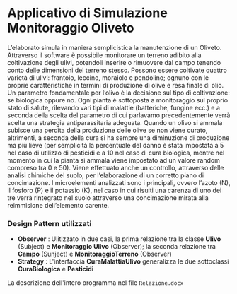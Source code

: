 # Applicativo di Simulazione Monitoraggio Oliveto
L’elaborato simula in maniera semplicistica la manutenzione di un Oliveto.
Attraverso il software è possibile monitorare un terreno adibito alla coltivazione degli ulivi, potendoli inserire o rimuovere  dal campo tenendo
conto delle dimensioni del terreno stesso.
Possono essere coltivate quattro varietà di ulivi: frantoio, leccino, moraiolo e pendolino; ognuno con le proprie caratteristiche in termini di
produzione di olive e resa finale di olio. 
Un parametro fondamentale per l’olivo è la decisione sul tipo di coltivazione: se biologica oppure no.
Ogni pianta è sottoposta a monitoraggio sul proprio stato di salute, rilevando vari tipi di malattie (batteriche, fungine ecc.) e a seconda della scelta
del parametro di cui parlavamo precedentemente verrà scelta una strategia antiparassitaria adeguata. Quando un olivo si ammala subisce una perdita della produzione delle olive se  non viene curato, altrimenti, a seconda della cura si ha sempre una diminuzione di produzione ma più lieve (per semplicità la percentuale del danno è stata impostata a 5 nel caso  di utilizzo di pesticidi e a 10 nel caso di cura biologica, mentre nel momento in cui la pianta si ammala viene impostato ad un valore random compreso tra 0 e 50). 
Viene effettuato anche un controllo, attraverso delle analisi chimiche del suolo, per l’elaborazione di un corretto piano di concimazione. I microelementi analizzati sono i principali, ovvero l’azoto (N), il fosforo (P) e il potassio (K), nel caso in cui risulti una carenza di uno dei tre verrà rintegrato nel suolo attraverso una concimazione mirata alla reimmisione dell’elemento carente.


### Design Pattern utilizzati 
   * **Observer** : Ulitizzato in due casi, la prima relazione tra la classe **Ulivo** (Subject) e **Monitoraggio Ulivo** (Observer);
		     la seconda relazione tra **Campo** (Sunject) e **MonitoraggioTerreno** (Observer)
   * **Strategy** : L'interfaccia **CuraMalattiaUlivo** generalizza le due sottoclassi **CuraBiologica** e **Pesticidi**


La descrizione dell'intero programma nel file `Relazione.docx`
